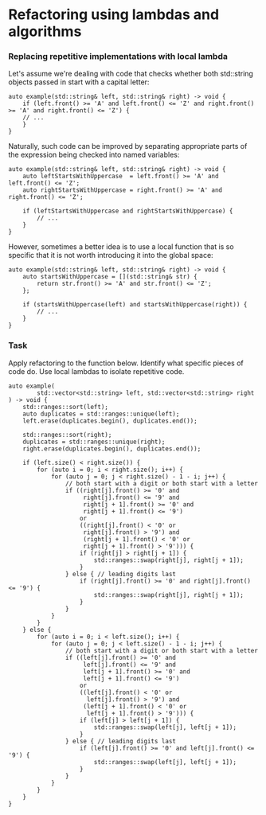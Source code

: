 # Refactoring using lambdas and algorithms

### Replacing repetitive implementations with local lambda
Let's assume we're dealing with code that checks whether both std::string objects passed in start with a capital letter:

    auto example(std::string& left, std::string& right) -> void {
        if (left.front() >= 'A' and left.front() <= 'Z' and right.front() >= 'A' and right.front() <= 'Z') {
        // ...
        }
    }

Naturally, such code can be improved by separating appropriate parts of the expression being checked into named variables:

    auto example(std::string& left, std::string& right) -> void {
        auto leftStartsWithUppercase  = left.front() >= 'A' and left.front() <= 'Z';
        auto rightStartsWithUppercase = right.front() >= 'A' and right.front() <= 'Z';
    
        if (leftStartsWithUppercase and rightStartsWithUppercase) {
            // ...
        }
    }

However, sometimes a better idea is to use a local function that is so specific that it is not worth introducing it into the global space:

    auto example(std::string& left, std::string& right) -> void {
        auto startsWithUppercase = [](std::string& str) {
            return str.front() >= 'A' and str.front() <= 'Z';
        };
    
        if (startsWithUppercase(left) and startsWithUppercase(right)) {
            // ...
        }
    }

### Task

Apply refactoring to the function below. Identify what specific pieces of code do. Use local lambdas to isolate repetitive code.

    auto example(
            std::vector<std::string> left, std::vector<std::string> right
    ) -> void {
        std::ranges::sort(left);
        auto duplicates = std::ranges::unique(left);
        left.erase(duplicates.begin(), duplicates.end());
    
        std::ranges::sort(right);
        duplicates = std::ranges::unique(right);
        right.erase(duplicates.begin(), duplicates.end());
    
        if (left.size() < right.size()) {
            for (auto i = 0; i < right.size(); i++) {
                for (auto j = 0; j < right.size() - 1 - i; j++) {
                    // both start with a digit or both start with a letter
                    if ((right[j].front() >= '0' and
                         right[j].front() <= '9' and
                         right[j + 1].front() >= '0' and
                         right[j + 1].front() <= '9')
                        or
                        ((right[j].front() < '0' or
                         right[j].front() > '9') and
                         (right[j + 1].front() < '0' or
                         right[j + 1].front() > '9'))) {
                        if (right[j] > right[j + 1]) {
                            std::ranges::swap(right[j], right[j + 1]);
                        }
                    } else { // leading digits last
                        if (right[j].front() >= '0' and right[j].front() <= '9') {
                            std::ranges::swap(right[j], right[j + 1]);
                        }
                    }
                }
            }
        } else {
            for (auto i = 0; i < left.size(); i++) {
                for (auto j = 0; j < left.size() - 1 - i; j++) {
                    // both start with a digit or both start with a letter
                    if ((left[j].front() >= '0' and
                         left[j].front() <= '9' and
                         left[j + 1].front() >= '0' and
                         left[j + 1].front() <= '9')
                        or
                        ((left[j].front() < '0' or
                          left[j].front() > '9') and
                         (left[j + 1].front() < '0' or
                          left[j + 1].front() > '9'))) {
                        if (left[j] > left[j + 1]) {
                            std::ranges::swap(left[j], left[j + 1]);
                        }
                    } else { // leading digits last
                        if (left[j].front() >= '0' and left[j].front() <= '9') {
                            std::ranges::swap(left[j], left[j + 1]);
                        }
                    }
                }
            }
        }
    }

